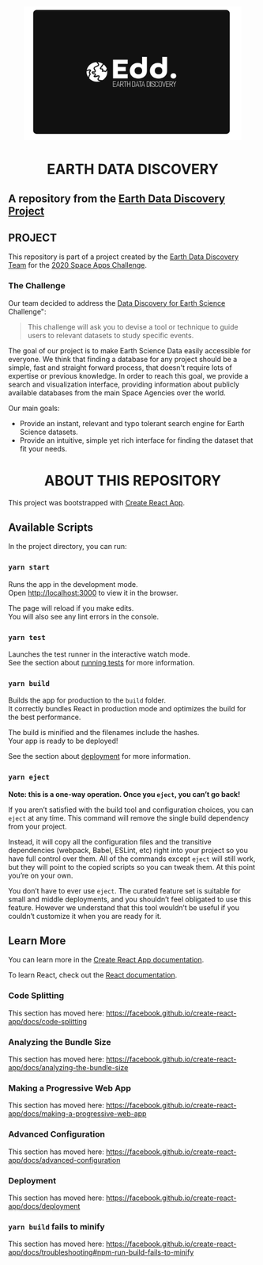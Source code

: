 <p align="center">
  <img src="assets/edd-logo-black.png" alt="Earth Data Discovery" width="440" height="270" />
</p>

<h1 align="center">EARTH DATA DISCOVERY</h1>

## A repository from the [Earth Data Discovery Project](https://earthdatadiscovery.co/)

## PROJECT

This repository is part of a project created by the [Earth Data Discovery Team](https://2020.spaceappschallenge.org/challenges/connect/data-discovery-earth-science/teams/edd/members) for the [2020 Space Apps Challenge](https://2020.spaceappschallenge.org).

### The Challenge

Our team decided to address the [Data Discovery for Earth Science](https://2020.spaceappschallenge.org/challenges/connect/data-discovery-earth-science/details) Challenge":

> This challenge will ask you to devise a tool or technique to guide users to relevant datasets to study specific events.

The goal of our project is to make Earth Science Data easily accessible for everyone. 
We think that finding a database for any project should be a simple, fast and straight forward process, that doesn't require lots of expertise or previous knowledge.
In order to reach this goal, we provide a search and visualization interface, providing information about publicly available databases from the main Space Agencies over the world.

Our main goals:

- Provide an instant, relevant and typo tolerant search engine for Earth Science datasets.
- Provide an intuitive, simple yet rich interface for finding the dataset that fit your needs.

<h1 align="center">ABOUT THIS REPOSITORY</h1>

This project was bootstrapped with [Create React App](https://github.com/facebook/create-react-app).

## Available Scripts

In the project directory, you can run:

### `yarn start`

Runs the app in the development mode.<br />
Open [http://localhost:3000](http://localhost:3000) to view it in the browser.

The page will reload if you make edits.<br />
You will also see any lint errors in the console.

### `yarn test`

Launches the test runner in the interactive watch mode.<br />
See the section about [running tests](https://facebook.github.io/create-react-app/docs/running-tests) for more information.

### `yarn build`

Builds the app for production to the `build` folder.<br />
It correctly bundles React in production mode and optimizes the build for the best performance.

The build is minified and the filenames include the hashes.<br />
Your app is ready to be deployed!

See the section about [deployment](https://facebook.github.io/create-react-app/docs/deployment) for more information.

### `yarn eject`

**Note: this is a one-way operation. Once you `eject`, you can’t go back!**

If you aren’t satisfied with the build tool and configuration choices, you can `eject` at any time. This command will remove the single build dependency from your project.

Instead, it will copy all the configuration files and the transitive dependencies (webpack, Babel, ESLint, etc) right into your project so you have full control over them. All of the commands except `eject` will still work, but they will point to the copied scripts so you can tweak them. At this point you’re on your own.

You don’t have to ever use `eject`. The curated feature set is suitable for small and middle deployments, and you shouldn’t feel obligated to use this feature. However we understand that this tool wouldn’t be useful if you couldn’t customize it when you are ready for it.

## Learn More

You can learn more in the [Create React App documentation](https://facebook.github.io/create-react-app/docs/getting-started).

To learn React, check out the [React documentation](https://reactjs.org/).

### Code Splitting

This section has moved here: https://facebook.github.io/create-react-app/docs/code-splitting

### Analyzing the Bundle Size

This section has moved here: https://facebook.github.io/create-react-app/docs/analyzing-the-bundle-size

### Making a Progressive Web App

This section has moved here: https://facebook.github.io/create-react-app/docs/making-a-progressive-web-app

### Advanced Configuration

This section has moved here: https://facebook.github.io/create-react-app/docs/advanced-configuration

### Deployment

This section has moved here: https://facebook.github.io/create-react-app/docs/deployment

### `yarn build` fails to minify

This section has moved here: https://facebook.github.io/create-react-app/docs/troubleshooting#npm-run-build-fails-to-minify
